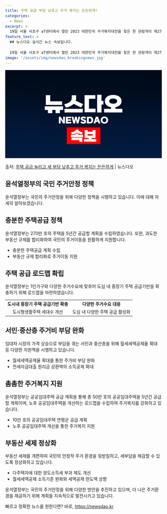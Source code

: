 ```yaml
---
title: 주택 공급 부담 낮추고 주거 복지는 든든하게!
categories:
  - News
excerpt: >
  19일 서울 서초구 aT센터에서 열린 2023 대한민국 주거복지대전을 찾은 한 관람객이 제27회 LH 대학생…
feature_text: >
  ## 뉴스다오 실시간 뉴스 속보입니다.

  19일 서울 서초구 aT센터에서 열린 2023 대한민국 주거복지대전을 찾은 한 관람객이 제27회 LH 대학생…
image: '/assets/img/newsdao_breakingnews.jpg'
---
```


![뉴스다오 속보](/assets/img/newsdao_breakingnews.jpg)

<p>출처: <a href="https://newsdao.kr/3770" rel="dofollow">주택 공급 늘리고 세 부담 낮추고 주거 복지는 든든하게</a> | 뉴스다오</p>

<h2 data-ke-size="size26">윤석열정부의 국민 주거안정 정책</h2>
<p data-ke-size="size16">윤석열정부는 국민의 주거안정을 위해 다양한 정책을 시행하고 있습니다. 이에 대해 자세히 알아보겠습니다.</p>

<h2 data-ke-size="size24">충분한 주택공급 정책</h2>
<p data-ke-size="size16">윤석열정부는 270만 호의 주택을 5년간 공급할 계획을 수립하였습니다. 또한, 과도한 부동산 규제를 합리화하여 국민의 주거이동을 원활하게 지원합니다.</p>
<ul>
<li>충분한 주택공급 계획 수립</li>
<li>부동산 규제 합리화로 주거이동 지원</li>
</ul>

<h2 data-ke-size="size24">주택 공급 로드맵 확립</h2>
<p data-ke-size="size16">윤석열정부는 1인가구와 다양한 주거수요에 맞추어 도심 내 중장기 주택 공급기반을 확충하기 위해 로드맵을 마련하였습니다.</p>
<table>
<tr>
<td style="text-align: center; height: 17px;"><b>도시내 중장기 주택 공급기반 확충</b></td>
<td style="text-align: center; height: 17px;"><b>다양한 주거수요 대응</b></td>
</tr>
<tr>
<td style="text-align: center; height: 17px;">도시형생활주택 세대수 개선</td>
<td style="text-align: center; height: 17px;">도심 내 다양한 주택 공급 활성화</td>
</tr>
</table>

<h2 data-ke-size="size24">서민·중산층 주거비 부담 완화</h2>
<p data-ke-size="size16">임대차 시장의 가격 상승으로 부담을 겪는 서민과 중산층을 위해 월세세액공제율 확대 등 다양한 지원책을 시행하고 있습니다.</p>
<ul>
<li>월세세액공제율 확대를 통한 주거비 부담 완화</li>
<li>전세자금대출 원리금 상환액의 소득공제 확대</li>
</ul>

<h2 data-ke-size="size24">촘촘한 주거복지 지원</h2>
<p data-ke-size="size16">윤석열정부는 공공임대주택 공급 계획을 통해 총 50만 호의 공공임대주택을 5년간 공급할 계획이며, 노후 공공임대주택을 개선하는 로드맵을 수립하여 주거복지를 강화하고 있습니다.</p>
<ul>
<li>10만 호의 공공임대주택 연평균 공급 계획</li>
<li>노후 공공임대주택 개선을 통한 주거복지 지원</li>
</ul>

<h2 data-ke-size="size24">부동산 세제 정상화</h2>
<p data-ke-size="size16">부동산 세제를 개편하여 국민의 안정적 주거 환경을 뒷받침하고, 세부담을 체감할 수 있도록 정상화하고 있습니다.</p>
<ul>
<li>다주택자에 대한 양도소득세 부과 제도 개선</li>
<li>월세세액공제 소득기준 완화와 세액공제 한도액 상향</li>
</ul>

<p data-ke-size="size16">윤석열정부는 국민의 주거안정을 위해 다양한 방안을 추진하고 있으며, 더 나은 주거환경을 제공하기 위해 계획을 지속적으로 발전시키고 있습니다.</p>
 

빠르고 정확한 뉴스를 원한다면? 바로, <a href="https://newsdao.kr" rel="dofollow">https://newsdao.kr</a>


